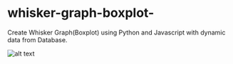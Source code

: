 # whisker-graph-boxplot-
Create Whisker Graph(Boxplot) using Python and Javascript with dynamic data from Database.

![alt text](https://github.com/pch-odoo/whisker-graph-boxplot-/blob/master/Screenshot%20from%202018-10-09%2018-37-22.png)
